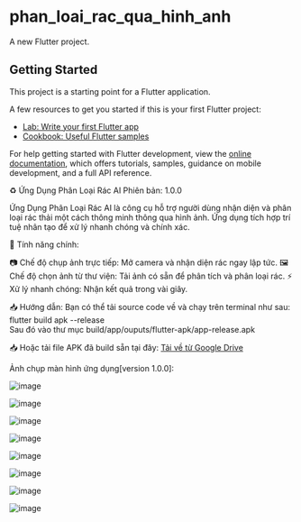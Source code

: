 # phan_loai_rac_qua_hinh_anh

A new Flutter project.

## Getting Started

This project is a starting point for a Flutter application.

A few resources to get you started if this is your first Flutter project:

- [Lab: Write your first Flutter app](https://docs.flutter.dev/get-started/codelab)
- [Cookbook: Useful Flutter samples](https://docs.flutter.dev/cookbook)

For help getting started with Flutter development, view the
[online documentation](https://docs.flutter.dev/), which offers tutorials,
samples, guidance on mobile development, and a full API reference.

♻️ Ứng Dụng Phân Loại Rác AI
Phiên bản: 1.0.0

Ứng Dụng Phân Loại Rác AI là công cụ hỗ trợ người dùng nhận diện và phân loại rác thải một cách thông minh thông qua hình ảnh. Ứng dụng tích hợp trí tuệ nhân tạo để xử lý nhanh chóng và chính xác.

🚀 Tính năng chính:

📷 Chế độ chụp ảnh trực tiếp: Mở camera và nhận diện rác ngay lập tức.
🖼️ Chế độ chọn ảnh từ thư viện: Tải ảnh có sẵn để phân tích và phân loại rác.
⚡ Xử lý nhanh chóng: Nhận kết quả trong vài giây.

📥 Hướng dẫn:
Bạn có thể tải source code về và chạy trên terminal như sau: flutter build apk --release    
Sau đó vào thư mục build/app/ouputs/flutter-apk/app-release.apk

📥 Hoặc tải file APK đã build sẵn tại đây: [Tải về từ Google Drive](https://drive.google.com/file/d/19GeplyAAUtq6kmA_knrNh9bxl3OCaRRk/view?usp=drive_link)

Ảnh chụp màn hình ứng dụng[version 1.0.0]:

![image](https://github.com/user-attachments/assets/844fc223-a62b-45ca-9746-1b57623a3bdf)

![image](https://github.com/user-attachments/assets/e867343b-df95-46b7-afe7-dc11789266a2)

![image](https://github.com/user-attachments/assets/22f966e9-b7d2-4e24-8519-11ae19c634a7)

![image](https://github.com/user-attachments/assets/01e4d0e4-b104-4246-849e-ec84092ccc0e)

![image](https://github.com/user-attachments/assets/7561e0f5-47ea-4516-9f22-2bc969021620)

![image](https://github.com/user-attachments/assets/6f28a007-7934-44e0-8c8c-250e61002280)

![image](https://github.com/user-attachments/assets/efd4e2e1-d36a-42d7-a96d-d571d7f4cb7c)

![image](https://github.com/user-attachments/assets/421967c9-8f6d-436b-b282-c56520edbd12)
